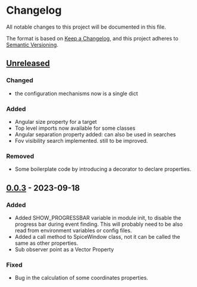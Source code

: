 # Changelog
All notable changes to this project will be documented in this file.

The format is based on [Keep a Changelog](https://keepachangelog.com/en/1.0.0/), and this project adheres to [Semantic Versioning](https://semver.org/spec/v2.0.0.html).

## [Unreleased]
### Changed
- the configuration mechanisms now is a single dict

### Added
- Angular size property for a target
- Top level imports now available for some classes
- Angular separation property added: can also be used in searches
- Fov visibility search implemented. still to be improved.

### Removed
- Some boilerplate code by introducing a decorator to declare properties.

## [0.0.3] - 2023-09-18
### Added
- Added SHOW_PROGRESSBAR variable in module init, to disable the progress bar during event finding. This will probably need to be also read from environment variables or config files.
- Added a call method to SpiceWindow class, not it can be called the same as other properties.
- Sub observer point as a Vector Property

### Fixed
- Bug in the calculation of some coordinates properties.

[Unreleased]: https://github.com/luca-penasa/spice_segmenter/compare/0.0.3...master
[0.0.3]: https://github.com/luca-penasa/spice_segmenter/tree/0.0.3
